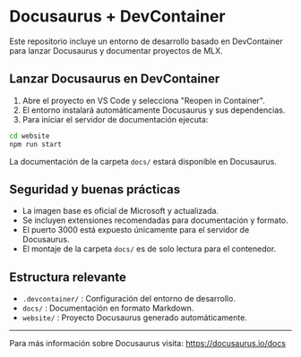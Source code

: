 # Docusaurus + DevContainer

Este repositorio incluye un entorno de desarrollo basado en DevContainer para lanzar Docusaurus y documentar proyectos de MLX.

## Lanzar Docusaurus en DevContainer

1. Abre el proyecto en VS Code y selecciona "Reopen in Container".
2. El entorno instalará automáticamente Docusaurus y sus dependencias.
3. Para iniciar el servidor de documentación ejecuta:

```bash
cd website
npm run start
```

La documentación de la carpeta `docs/` estará disponible en Docusaurus.

## Seguridad y buenas prácticas
- La imagen base es oficial de Microsoft y actualizada.
- Se incluyen extensiones recomendadas para documentación y formato.
- El puerto 3000 está expuesto únicamente para el servidor de Docusaurus.
- El montaje de la carpeta `docs/` es de solo lectura para el contenedor.

## Estructura relevante
- `.devcontainer/` : Configuración del entorno de desarrollo.
- `docs/` : Documentación en formato Markdown.
- `website/` : Proyecto Docusaurus generado automáticamente.

---

Para más información sobre Docusaurus visita: https://docusaurus.io/docs
